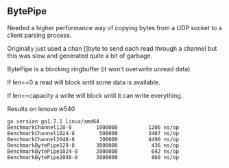 BytePipe
-------------------

Needed a higher performance way of copying bytes from a UDP socket to a client parsing process.

Originally just used a chan []byte to send each read through a channel but this was slow and generated quite a bit of garbage.

BytePipe is a blocking ringbuffer (it won't overwrite unread data)

If len==0 a read will block until some data is available.

If len==capacity a write will block until it can write everything.


Results on lenovo w540

```
go version go1.7.1 linux/amd64
BenchmarkChannel128-8     	 1000000	      1206 ns/op
BenchmarkChannel1024-8    	  500000	      3407 ns/op
BenchmarkChannel2048-8    	  300000	      4490 ns/op
BenchmarkBytePipe128-8    	 3000000	       436 ns/op
BenchmarkBytePipe1024-8   	 2000000	       642 ns/op
BenchmarkBytePipe2048-8   	 3000000	       860 ns/op
```
